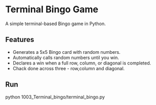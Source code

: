 # Terminal Bingo Game

A simple terminal-based Bingo game in Python.

## Features
- Generates a 5x5 Bingo card with random numbers.
- Automatically calls random numbers until you win.
- Declares a win when a full row, column, or diagonal is completed.
- Chack done across three - row,column and diagonal.

## Run
python 1003_Terminal_bingo/terminal_bingo.py
